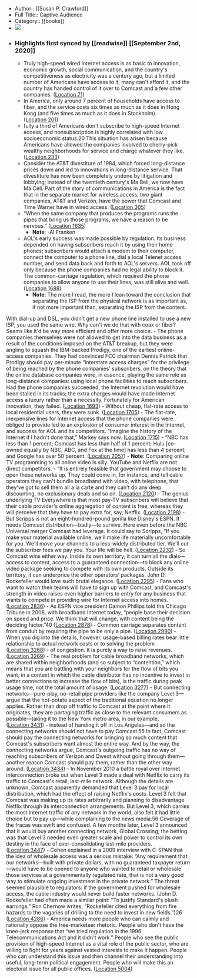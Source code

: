 - Author:: [[Susan P. Crawford]]
- Full Title:: Captive Audience
- Category:: [[books]]
- ![](https://images-na.ssl-images-amazon.com/images/I/418STD5In%2BL._SL400_.jpg)
- ### Highlights first synced by [[readwise]] [[September 2nd, 2020]]
    - Truly high-speed wired Internet access is as basic to innovation, economic growth, social communication, and the country's competitiveness as electricity was a century ago, but a limited number of Americans have access to it, many can't afford it, and the country has handed control of it over to Comcast and a few other companies. ([Location 71](https://readwise.io/to_kindle?action=open&asin=B00AMYGFXK&location=71))
    - In America, only around 7 percent of households have access to fiber, and the service costs six times as much as it does in Hong Kong (and five times as much as it does in Stockholm). ([Location 201](https://readwise.io/to_kindle?action=open&asin=B00AMYGFXK&location=201))
    - fully a third of Americans don't subscribe to high-speed Internet access, and nonsubscription is highly correlated with low socioeconomic status.20 This situation has arisen because Americans have allowed the companies involved to cherry-pick wealthy neighborhoods for service and charge whatever they like. ([Location 233](https://readwise.io/to_kindle?action=open&asin=B00AMYGFXK&location=233))
    - Consider the AT&T divestiture of 1984, which forced long-distance prices down and led to innovations in long-distance service. That divestiture has now been completely undone by litigation and lobbying; instead of the twentieth century's Ma Bell, we now have Ma Cell. Part of the story of communications in America is the fact that in the separate market for wireless access, two giant companies, AT&T and Verizon, have the power that Comcast and Time Warner have in wired access. ([Location 305](https://readwise.io/to_kindle?action=open&asin=B00AMYGFXK&location=305))
    - “When the same company that produces the programs runs the pipes that bring us those programs, we have a reason to be nervous.” ([Location 1635](https://readwise.io/to_kindle?action=open&asin=B00AMYGFXK&location=1635))
        - **Note**: -Al Franken
    - AOL's early success was made possible by regulation. Its business depended on having subscribers reach it by using their home phones; subscribers would attach a modem to their computer, connect the computer to a phone line, dial a local Telenet access number, and send data back and forth to AOL's servers. AOL took off only because the phone companies had no legal ability to block it. The common-carriage regulation, which required the phone companies to allow anyone to use their lines, was still alive and well. ([Location 1688](https://readwise.io/to_kindle?action=open&asin=B00AMYGFXK&location=1688))
        - **Note**: The more I read, the more I lean toward the conclusion that separating the ISP from the physical network is as important as, if not more important than, separating the ISP from the content.

With dial-up and DSL, you didn't get a new phone line installed to use a new ISP, you used the same wire. Why can't we do that with coax or fiber? Seems like it'd be way more efficient and offer more choice.
    - The phone companies themselves were not allowed to get into the data business as a result of the conditions imposed on the AT&T breakup, but they were angling to squash the IBM-backed Prodigy, one of the earliest online-access companies. They had convinced FCC chairman Dennis Patrick that Prodigy should pay per-minute “interstate access charges” for the privilege of being reached by the phone companies’ subscribers, on the theory that the online database companies were, in essence, playing the same role as long-distance companies: using local phone facilities to reach subscribers. Had the phone companies succeeded, the Internet revolution would have been stalled in its tracks; the extra charges would have made Internet access a luxury rather than a necessity. Fortunately for American innovation, they failed. ([Location 1693](https://readwise.io/to_kindle?action=open&asin=B00AMYGFXK&location=1693))
    - Without cheap, flat-rate access to local residential users, they were sunk. ([Location 1705](https://readwise.io/to_kindle?action=open&asin=B00AMYGFXK&location=1705))
    - The flat-rate, inexpensive lines for Internet access that the phone companies were obliged to provide led to an explosion of consumer interest in the Internet, and success for AOL and its competitors. “Imagine the history of the Internet if I hadn't done that,” Markey says now. ([Location 1715](https://readwise.io/to_kindle?action=open&asin=B00AMYGFXK&location=1715))
    - “NBC has less than 1 percent; Comcast has less than half of 1 percent; Hulu [co-owned equally by NBC, ABC, and Fox at the time] has less than 4 percent; and Google has over 50 percent. ([Location 2057](https://readwise.io/to_kindle?action=open&asin=B00AMYGFXK&location=2057))
        - **Note**: Comparing online TV programming to all online video is silly. YouTube and Netflix are not direct competitors.
    - “It is entirely feasible that government may choose to open these networks up. They could come in, for instance, and tell cable operators they can't bundle broadband with video, with telephone, that they've got to sell them all a la carte and they can't do any deep discounting, no exclusionary deals and so on. ([Location 2120](https://readwise.io/to_kindle?action=open&asin=B00AMYGFXK&location=2120))
    - The genius underlying TV Everywhere is that most pay-TV subscribers will believe that their cable provider's online aggregation of content is free, whereas they will perceive that they have to pay extra for, say, Netflix. ([Location 2198](https://readwise.io/to_kindle?action=open&asin=B00AMYGFXK&location=2198))
    - But Scripps is not an eight-hundred-pound gorilla like Disney's ESPN. It needs Comcast distribution—badly—to survive. Here even before the NBC Universal merger Comcast had leverage. It could say to Scripps, “If you make your material available online, we'll make life materially uncomfortable for you. We'll move your channels to a less-widely distributed tier. We'll cut the subscriber fees we pay you. Your life will be hell. ([Location 2232](https://readwise.io/to_kindle?action=open&asin=B00AMYGFXK&location=2232))
    - So Comcast wins either way. Inside its own territory, it can turn all the dials—access to content, access to a guaranteed connection—to block any online video package seeking to compete with its own products. Outside its territory, it can underprice the other operators’ packages. John D. Rockefeller would love such brutal elegance. ([Location 2295](https://readwise.io/to_kindle?action=open&asin=B00AMYGFXK&location=2295))
    - Fans who want to watch their teams will have to sign up with Comcast, and Comcast's strength in video raises even higher barriers to entry for any business that wants to compete in providing wire for Internet access into homes. ([Location 2836](https://readwise.io/to_kindle?action=open&asin=B00AMYGFXK&location=2836))
    - As ESPN vice president Damon Phillips told the Chicago Tribune in 2008, with broadband Internet today, “people base their decision on speed and price. We think that will change, with content being the deciding factor.”40 ([Location 2878](https://readwise.io/to_kindle?action=open&asin=B00AMYGFXK&location=2878))
    - Common carriage separates content from conduit by requiring the pipe to be only a pipe. ([Location 2990](https://readwise.io/to_kindle?action=open&asin=B00AMYGFXK&location=2990))
    - When you dig into the details, however, usage-based billing rates bear little relationship to actual network costs or to solving the problem ([Location 3268](https://readwise.io/to_kindle?action=open&asin=B00AMYGFXK&location=3268))
    - of congestion. It is purely a way to raise revenues. ([Location 3269](https://readwise.io/to_kindle?action=open&asin=B00AMYGFXK&location=3269))
    - The real problem for cable broadband networks, which are shared within neighborhoods (and so subject to “contention,” which means that you are battling with your neighbors for the flow of bits you want, in a context in which the cable distributor has no incentive to invest in better connections to increase the flow of bits), is the traffic during peak usage time, not the total amount of usage. ([Location 3277](https://readwise.io/to_kindle?action=open&asin=B00AMYGFXK&location=3277))
    - But connecting networks—pure-play, no-retail pipe providers like the company Level 3—argue that the hot-potato aspect of the traditional equation no longer applies. Rather than drop off traffic to Comcast at the point where it originates, they are portaging traffic as close to the relevant consumers as possible—taking it to the New York metro area, in our example, ([Location 3431](https://readwise.io/to_kindle?action=open&asin=B00AMYGFXK&location=3431))
    - instead of handing it off in Los Angeles—and so the connecting networks should not have to pay Comcast.55 In fact, Comcast should pay the connecting networks for bringing so much content that Comcast's subscribers want almost the entire way. And by the way, the connecting networks argue, Comcast's outgoing traffic has no way of reaching subscribers of Verizon and Qwest without going through them—another reason Comcast should pay them, rather than the other way around. ([Location 3434](https://readwise.io/to_kindle?action=open&asin=B00AMYGFXK&location=3434))
    - In November 2010 a battle royal over Internet interconnection broke out when Level 3 made a deal with Netflix to carry its traffic to Comcast's retail, last-mile network. Although the details are unknown, Comcast apparently demanded that Level 3 pay for local distribution, which had the effect of raising Netflix's costs. Level 3 felt that Comcast was making up its rates arbitrarily and planning to disadvantage Netflix through its interconnection arrangements. But Level 3, which carries the most Internet traffic of any network in the world, also felt it had little choice but to pay up—while complaining to the news media.56 Coverage of the fracas was swift and confused. A few months later, Level 3 announced that it would buy another connecting network, Global Crossing; the betting was that Level 3 needed even greater scale and power to control its own destiny in the face of ever-consolidating last-mile providers. ([Location 3447](https://readwise.io/to_kindle?action=open&asin=B00AMYGFXK&location=3447))
    - Cohen explained in a 2009 interview with C-SPAN that the idea of wholesale access was a serious mistake: “Any requirement that our networks—built with private dollars, with no guaranteed taxpayer return—would have to be opened to anyone who wanted to retail or wholesale those services at a governmentally regulated rate, that is not a very good way to stimulate ongoing investment in the private network.” The threat seemed plausible to regulators: if the government pushed for wholesale access, the cable industry would never build faster networks. (John D. Rockefeller had often made a similar point: “To justify Standard's plush earnings,” Ron Chernow writes, “Rockefeller cited everything from fire hazards to the vagaries of drilling to the need to invest in new fields.”)26 ([Location 4286](https://readwise.io/to_kindle?action=open&asin=B00AMYGFXK&location=4286))
    - America needs more people who can calmly and rationally oppose the free-marketeer rhetoric. People who don't have the knee-jerk response that “we tried regulation in the 1996 Telecommunications Act and it didn't work.” People who see the public provision of high-speed Internet as a vital role of the public sector, who are willing to fight for years against vested interests to make it happen. People who can understand this issue and then channel their understanding into useful, long-term political engagement. People who will make this an electoral issue for all public offices. ([Location 5004](https://readwise.io/to_kindle?action=open&asin=B00AMYGFXK&location=5004))
